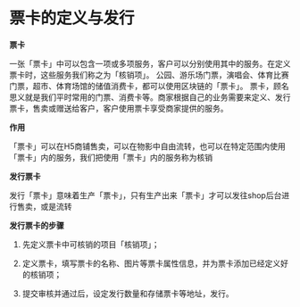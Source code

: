 # 票卡的定义与发行

**票卡** 

一张「票卡」中可以包含一项或多项服务，客户可以分别使用其中的服务。在定义票卡时，这些服务我们称之为「核销项」。 公园、游乐场门票，演唱会、体育比赛门票，超市、体育场馆的储值消费卡，都可以使用区块链的「票卡」。 票卡，顾名思义就是我们平时常用的门票、消费卡等。商家根据自己的业务需要来定义、发行票卡，售卖或赠送给客户，客户使用票卡享受商家提供的服务。

**作用** 

「票卡」可以在H5商铺售卖，可以在物影中自由流转，也可以在特定范围内使用「票卡」内的服务，我们把使用「票卡」内的服务称为核销

**发行票卡** 

发行「票卡」意味着生产「票卡」，只有生产出来「票卡」才可以发往shop后台进行售卖，或是流转

**发行票卡的步骤** 

1. 先定义票卡中可核销的项目「核销项」； 

2. 定义票卡，填写票卡的名称、图片等票卡属性信息，并为票卡添加已经定义好的核销项；

3. 提交审核并通过后，设定发行数量和存储票卡等地址，发行。

